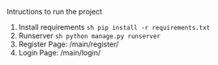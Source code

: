 Intructions to run the project


1. Install requirements ```sh pip install -r requirements.txt```
2. Runserver ```sh python manage.py runserver```
3. Register Page: /main/register/
4. Login Page: /main/login/